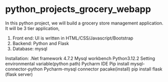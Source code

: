 # python_projects_grocery_webapp
In this python project, we will build a grocery store management application. It will be 3 tier application,
1. Front end: UI is written in HTML/CSS/Javascript/Bootstrap
2. Backend: Python and Flask
3. Database: mysql

Installation:
.Net framework 4.7.2
Mysql workbench
Python3.12.2
Setting environmental variable(python path)
Pycharm IDE
Pip install mysql-connector-python
Pycharm-mysql connector pacake(install)
pip install flask (flask server)
